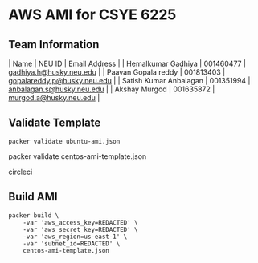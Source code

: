 # AWS AMI for CSYE 6225

## Team Information

| Name | NEU ID | Email Address |
| Hemalkumar Gadhiya | 001460477 | gadhiya.h@husky.neu.edu |
| Paavan Gopala reddy | 001813403 | gopalareddy.p@husky.neu.edu |
| Satish Kumar Anbalagan | 001351994 | anbalagan.s@husky.neu.edu |
| Akshay Murgod | 001635872 | murgod.a@husky.neu.edu |

## Validate Template

```
packer validate ubuntu-ami.json
```
packer validate centos-ami-template.json

circleci

## Build AMI

```
packer build \
    -var 'aws_access_key=REDACTED' \
    -var 'aws_secret_key=REDACTED' \
    -var 'aws_region=us-east-1' \
    -var 'subnet_id=REDACTED' \
    centos-ami-template.json
```
